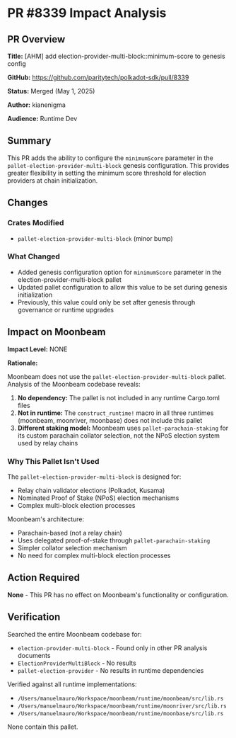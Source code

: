 # PR #8339 Impact Analysis

## PR Overview

**Title:** [AHM] add election-provider-multi-block::minimum-score to genesis config

**GitHub:** https://github.com/paritytech/polkadot-sdk/pull/8339

**Status:** Merged (May 1, 2025)

**Author:** kianenigma

**Audience:** Runtime Dev

## Summary

This PR adds the ability to configure the `minimumScore` parameter in the `pallet-election-provider-multi-block` genesis configuration. This provides greater flexibility in setting the minimum score threshold for election providers at chain initialization.

## Changes

### Crates Modified
- `pallet-election-provider-multi-block` (minor bump)

### What Changed
- Added genesis configuration option for `minimumScore` parameter in the election-provider-multi-block pallet
- Updated pallet configuration to allow this value to be set during genesis initialization
- Previously, this value could only be set after genesis through governance or runtime upgrades

## Impact on Moonbeam

**Impact Level:** NONE

**Rationale:**

Moonbeam does not use the `pallet-election-provider-multi-block` pallet. Analysis of the Moonbeam codebase reveals:

1. **No dependency:** The pallet is not included in any runtime Cargo.toml files
2. **Not in runtime:** The `construct_runtime!` macro in all three runtimes (moonbeam, moonriver, moonbase) does not include this pallet
3. **Different staking model:** Moonbeam uses `pallet-parachain-staking` for its custom parachain collator selection, not the NPoS election system used by relay chains

### Why This Pallet Isn't Used

The `pallet-election-provider-multi-block` is designed for:
- Relay chain validator elections (Polkadot, Kusama)
- Nominated Proof of Stake (NPoS) election mechanisms
- Complex multi-block election processes

Moonbeam's architecture:
- Parachain-based (not a relay chain)
- Uses delegated proof-of-stake through `pallet-parachain-staking`
- Simpler collator selection mechanism
- No need for complex multi-block election processes

## Action Required

**None** - This PR has no effect on Moonbeam's functionality or configuration.

## Verification

Searched the entire Moonbeam codebase for:
- `election-provider-multi-block` - Found only in other PR analysis documents
- `ElectionProviderMultiBlock` - No results
- `pallet-election-provider` - No results in runtime dependencies

Verified against all runtime implementations:
- `/Users/manuelmauro/Workspace/moonbeam/runtime/moonbeam/src/lib.rs`
- `/Users/manuelmauro/Workspace/moonbeam/runtime/moonriver/src/lib.rs`
- `/Users/manuelmauro/Workspace/moonbeam/runtime/moonbase/src/lib.rs`

None contain this pallet.
